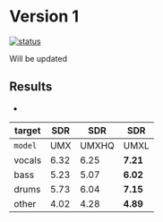 #  Version 1

[![status](https://joss.theoj.org/papers/571753bc54c5d6dd36382c3d801de41d/status.svg)](https://joss.theoj.org/papers/571753bc54c5d6dd36382c3d801de41d) 


Will be updated

##  Results 

- 

|target|SDR  | SDR |  SDR |
|------|-----|-----|-----|
|`model`|UMX  |UMXHQ|UMXL |
|vocals|6.32 | 6.25|__7.21__ |
|bass  |5.23 | 5.07|__6.02__ |
|drums |5.73 | 6.04|__7.15__ |
|other |4.02 | 4.28|__4.89__ |
